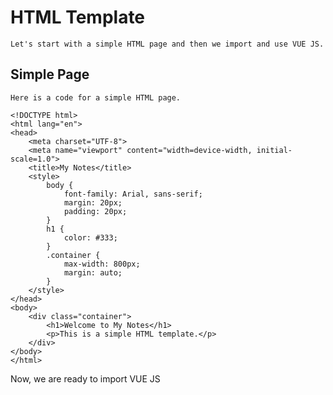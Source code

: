 # HTML Template
    Let's start with a simple HTML page and then we import and use VUE JS.

## Simple Page
    Here is a code for a simple HTML page.

    <!DOCTYPE html>
    <html lang="en">
    <head>
        <meta charset="UTF-8">
        <meta name="viewport" content="width=device-width, initial-scale=1.0">
        <title>My Notes</title>
        <style>
            body {
                font-family: Arial, sans-serif;
                margin: 20px;
                padding: 20px;
            }
            h1 {
                color: #333;
            }
            .container {
                max-width: 800px;
                margin: auto;
            }
        </style>
    </head>
    <body>
        <div class="container">
            <h1>Welcome to My Notes</h1>
            <p>This is a simple HTML template.</p>
        </div>
    </body>
    </html> 

Now, we are ready to import VUE JS